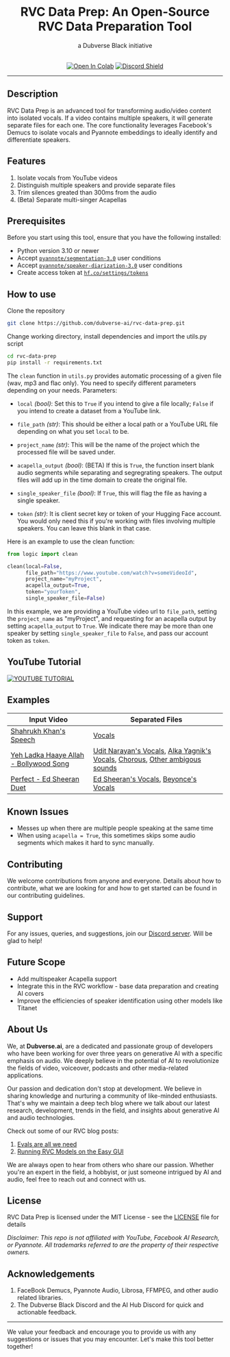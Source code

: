 <div align="center">

<h1>RVC Data Prep: An Open-Source RVC Data Preparation Tool</h1>
a Dubverse Black initiative <br> <br>

[![Open In Colab](https://colab.research.google.com/assets/colab-badge.svg)](https://colab.research.google.com/drive/1NA2GuJ2y-zRfoG3NearNiMCQa8NbidSh?usp=sharing)
[![Discord Shield](https://discordapp.com/api/guilds/1162007551987171410/widget.png?style=shield)](https://discord.gg/4VGnrgpBN)
</div>

------

## Description
RVC Data Prep is an advanced tool for transforming audio/video content into isolated vocals. If a video contains multiple speakers, it will generate separate files for each one. The core functionality leverages Facebook's Demucs to isolate vocals and Pyannote embeddings to ideally identify and differentiate speakers.

## Features
1. Isolate vocals from YouTube videos
2. Distinguish multiple speakers and provide separate files
3. Trim silences greated than 300ms from the audio
4. (Beta) Separate multi-singer Acapellas

## Prerequisites
Before you start using this tool, ensure that you have the following installed:
- Python version 3.10 or newer
- Accept [`pyannote/segmentation-3.0`](https://hf.co/pyannote/segmentation-3.0) user conditions
- Accept [`pyannote/speaker-diarization-3.0`](https://hf.co/pyannote/speaker-diarization-3.0) user conditions
- Create access token at [`hf.co/settings/tokens`](https://hf.co/settings/tokens)

## How to use

Clone the repository

``` bash
git clone https://github.com/dubverse-ai/rvc-data-prep.git
```

Change working directory, install dependencies and import the utils.py script

``` bash
cd rvc-data-prep
pip install -r requirements.txt
```

The `clean` function in `utils.py` provides automatic processing of a given file (wav, mp3 and flac only). You need to specify different parameters depending on your needs.
Parameters:

- `local` _(bool)_: Set this to `True` if you intend to give a file locally; `False` if you intend to create a dataset from a YouTube link.

- `file_path` _(str)_: This should be either a local path or a YouTube URL file depending on what you set `local` to be.

- `project_name` _(str)_: This will be the name of the project which the processed file will be saved under.

- `acapella_output` _(bool)_: (BETA) If this is `True`, the function insert blank audio segments while separating and segregrating speakers. The output files will add up in the time domain to create the original file.

- `single_speaker_file` _(bool)_: If `True`, this will flag the file as having a single speaker.

- `token` _(str)_: It is client secret key or token of your Hugging Face account. You would only need this if you're working with files involving multiple speakers. You can leave this blank in that case.

Here is an example to use the clean function:

```python
from logic import clean

clean(local=False, 
      file_path="https://www.youtube.com/watch?v=someVideoId", 
      project_name="myProject", 
      acapella_output=True, 
      token="yourToken", 
      single_speaker_file=False)
```
In this example, we are providing a YouTube video url to `file_path`, setting the `project_name` as "myProject", and requesting for an acapella output by setting `acapella_output` to `True`. We indicate there may be more than one speaker by setting `single_speaker_file` to `False`, and pass our account token as `token`. 

## YouTube Tutorial
[![YOUTUBE TUTORIAL](https://img.youtube.com/vi/QLQ8eSGZDi8/0.jpg)](https://www.youtube.com/watch?v=QLQ8eSGZDi8)


## Examples
| **Input Video**                                                                       | **Separated Files**                                                                                                                                                                                                                                         |
|---------------------------------------------------------------------------------------|-------------------------------------------------------------------------------------------------------------------------------------------------------------------------------------------------------------------------------------------------------------|
| [Shahrukh Khan's Speech](https://www.youtube.com/shorts/tsgWNmVU_B0)                  | [Vocals](https://dl.sndup.net/qhp6/srk-cleaned.mp3)                                                                                                                                                                                                         |
| [Yeh Ladka Haaye Allah - Bollywood Song](https://www.youtube.com/watch?v=BE8_rNJOQ-0) | [Udit Narayan's Vocals](https://dl.sndup.net/rqmp/SPEAKER_00.mp3), [Alka Yagnik's Vocals](https://dl.sndup.net/rg4g/SPEAKER_02.mp3), [Chorous](https://dl.sndup.net/d8s9/SPEAKER_01.mp3), [Other ambigous sounds](https://dl.sndup.net/wd2y/SPEAKER_03.mp3) |
| [Perfect - Ed Sheeran Duet](https://www.youtube.com/watch?v=817P8W8-mGE)              | [Ed Sheeran's Vocals](https://dl.sndup.net/gmjf/perfect.mp3), [Beyonce's Vocals](https://dl.sndup.net/h4qs/perfectf.mp3)                                                                                                                                    |

## Known Issues
* Messes up when there are multiple people speaking at the same time
* When using `acapella = True`, this sometimes skips some audio segments which makes it hard to sync manually. 

## Contributing 
We welcome contributions from anyone and everyone. Details about how to contribute, what we are looking for and how to get started can be found in our contributing guidelines.

## Support
For any issues, queries, and suggestions, join our [Discord server](https://discord.gg/4VGnrgpBN). Will be glad to help!

## Future Scope
- Add multispeaker Acapella support
- Integrate this in the RVC workflow - base data preparation and creating AI covers
- Improve the efficiencies of speaker identification using other models like Titanet

## About Us
We, at **Dubverse.ai**, are a dedicated and passionate group of developers who have been working for over three years on generative AI with a specific emphasis on audio. We deeply believe in the potential of AI to revolutionize the fields of video, voiceover, podcasts and other media-related applications. 

Our passion and dedication don't stop at development. We believe in sharing knowledge and nurturing a community of like-minded enthusiasts. That's why we maintain a deep tech blog where we talk about our latest research, development, trends in the field, and insights about generative AI and audio technologies. 

Check out some of our RVC blog posts:

1. [Evals are all we need](https://black.dubverse.ai/p/evals-are-all-we-need)
2. [Running RVC Models on the Easy GUI](https://black.dubverse.ai/p/running-rvc-models-on-the-easy-gui)

We are always open to hear from others who share our passion. Whether you're an expert in the field, a hobbyist, or just someone intrigued by AI and audio, feel free to reach out and connect with us.


## License 
RVC Data Prep is licensed under the MIT License - see the [LICENSE](LICENSE) file for details

*Disclaimer: This repo is not affiliated with YouTube, Facebook AI Research, or Pyannote. All trademarks referred to are the property of their respective owners.*

## Acknowledgements
1. FaceBook Demucs, Pyannote Audio, Librosa, FFMPEG, and other audio related libraries.
2. The Dubverse Black Discord and the AI Hub Discord for quick and actionable feedback. 

-----------------------------------------------------------------------------

We value your feedback and encourage you to provide us with any suggestions or issues that you may encounter. Let's make this tool better together!
